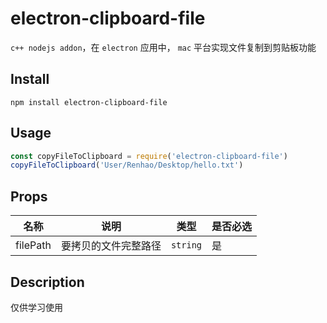 # electron-clipboard-file
`c++ nodejs addon`，在 `electron` 应用中， `mac` 平台实现文件复制到剪贴板功能

## Install
`npm install electron-clipboard-file`
## Usage
```js
const copyFileToClipboard = require('electron-clipboard-file')
copyFileToClipboard('User/Renhao/Desktop/hello.txt')
```

## Props
| 名称     | 说明                 | 类型                                   | 是否必选 |
| -------- | -------------------- | -------------------------------------- | -------- |
| filePath | 要拷贝的文件完整路径 | `string`                               | 是       |
## Description
仅供学习使用
